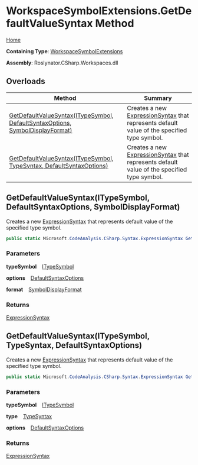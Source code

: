 # WorkspaceSymbolExtensions\.GetDefaultValueSyntax Method

[Home](../../../../README.md)

**Containing Type**: [WorkspaceSymbolExtensions](../README.md)

**Assembly**: Roslynator\.CSharp\.Workspaces\.dll

## Overloads

| Method | Summary |
| ------ | ------- |
| [GetDefaultValueSyntax(ITypeSymbol, DefaultSyntaxOptions, SymbolDisplayFormat)](#3187258133) | Creates a new [ExpressionSyntax](https://docs.microsoft.com/en-us/dotnet/api/microsoft.codeanalysis.csharp.syntax.expressionsyntax) that represents default value of the specified type symbol\. |
| [GetDefaultValueSyntax(ITypeSymbol, TypeSyntax, DefaultSyntaxOptions)](#2331338541) | Creates a new [ExpressionSyntax](https://docs.microsoft.com/en-us/dotnet/api/microsoft.codeanalysis.csharp.syntax.expressionsyntax) that represents default value of the specified type symbol\. |

<a id="3187258133"></a>

## GetDefaultValueSyntax\(ITypeSymbol, DefaultSyntaxOptions, SymbolDisplayFormat\) 

  
Creates a new [ExpressionSyntax](https://docs.microsoft.com/en-us/dotnet/api/microsoft.codeanalysis.csharp.syntax.expressionsyntax) that represents default value of the specified type symbol\.

```csharp
public static Microsoft.CodeAnalysis.CSharp.Syntax.ExpressionSyntax GetDefaultValueSyntax(this Microsoft.CodeAnalysis.ITypeSymbol typeSymbol, Roslynator.CSharp.DefaultSyntaxOptions options = None, Microsoft.CodeAnalysis.SymbolDisplayFormat format = null)
```

### Parameters

**typeSymbol** &ensp; [ITypeSymbol](https://docs.microsoft.com/en-us/dotnet/api/microsoft.codeanalysis.itypesymbol)

**options** &ensp; [DefaultSyntaxOptions](../../DefaultSyntaxOptions/README.md)

**format** &ensp; [SymbolDisplayFormat](https://docs.microsoft.com/en-us/dotnet/api/microsoft.codeanalysis.symboldisplayformat)

### Returns

[ExpressionSyntax](https://docs.microsoft.com/en-us/dotnet/api/microsoft.codeanalysis.csharp.syntax.expressionsyntax)

<a id="2331338541"></a>

## GetDefaultValueSyntax\(ITypeSymbol, TypeSyntax, DefaultSyntaxOptions\) 

  
Creates a new [ExpressionSyntax](https://docs.microsoft.com/en-us/dotnet/api/microsoft.codeanalysis.csharp.syntax.expressionsyntax) that represents default value of the specified type symbol\.

```csharp
public static Microsoft.CodeAnalysis.CSharp.Syntax.ExpressionSyntax GetDefaultValueSyntax(this Microsoft.CodeAnalysis.ITypeSymbol typeSymbol, Microsoft.CodeAnalysis.CSharp.Syntax.TypeSyntax type, Roslynator.CSharp.DefaultSyntaxOptions options = None)
```

### Parameters

**typeSymbol** &ensp; [ITypeSymbol](https://docs.microsoft.com/en-us/dotnet/api/microsoft.codeanalysis.itypesymbol)

**type** &ensp; [TypeSyntax](https://docs.microsoft.com/en-us/dotnet/api/microsoft.codeanalysis.csharp.syntax.typesyntax)

**options** &ensp; [DefaultSyntaxOptions](../../DefaultSyntaxOptions/README.md)

### Returns

[ExpressionSyntax](https://docs.microsoft.com/en-us/dotnet/api/microsoft.codeanalysis.csharp.syntax.expressionsyntax)

